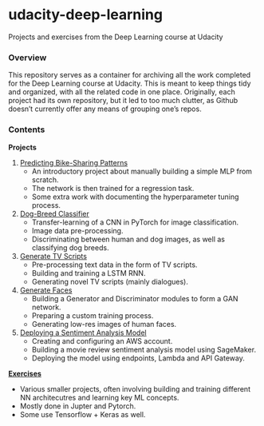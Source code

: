 # udacity-deep-learning
Projects and exercises from the Deep Learning course at Udacity

### Overview
This repository serves as a container for archiving all the work completed for the Deep Learning course at Udacity. This is meant to keep things tidy and organized, with all the related code in one place. Originally, each project had its own repository, but it led to too much clutter, as Github doesn’t currently offer any means of grouping one’s repos.

### Contents

__Projects__
1. [Predicting Bike-Sharing Patterns](/bike-sharing-regression)
   - An introductory project about manually building a simple MLP from scratch. 
   - The network is then trained for a regression task. 
   - Some extra work with documenting the hyperparameter tuning process.
2. [Dog-Breed Classifier](/dog-classifier) 
   - Transfer-learning of a CNN in PyTorch for image classification.
   - Image data pre-processing.
   - Discriminating between human and dog images, as well as classifying dog breeds.
3. [Generate TV Scripts](/tv-script-generator)
   - Pre-processing text data in the form of TV scripts.
   - Building and training a LSTM RNN.
   - Generating novel TV scripts (mainly dialogues).
4. [Generate Faces](/face-generator)
   - Building a Generator and Discriminator modules to form a GAN network.
   - Preparing a custom training process.
   - Generating low-res images of human faces.
5. [Deploying a Sentiment Analysis Model](/sagemaker-sentiment-analyzer)
   - Creating and configuring an AWS account.
   - Building a movie review sentiment analysis model using SageMaker.
   - Deploying the model using endpoints, Lambda and API Gateway.

__[Exercises](/exercises)__
- Various smaller projects, often involving building and training different NN architecutres and learning key ML concepts.
- Mostly done in Jupter and Pytorch.
- Some use Tensorflow + Keras as well.
